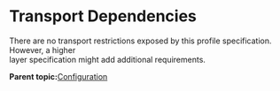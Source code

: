 # Transport Dependencies

There are no transport restrictions exposed by this profile specification. However, a higher<br /> layer specification might add additional requirements.

**Parent topic:**[Configuration](GUID-036D3D8F-8FDF-4287-86F9-CBC274F165A9.md)

